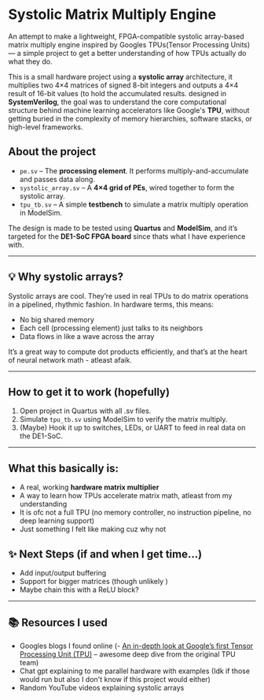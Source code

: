 # Systolic Matrix Multiply Engine

An attempt to make a lightweight, FPGA-compatible systolic array-based matrix multiply engine inspired by Googles TPUs(Tensor Processing Units)— a simple project to get a better understanding of how TPUs actually do what they do.

This is a small hardware project using a **systolic array** architecture, it multiplies two 4×4 matrices of signed 8-bit integers and outputs a 4×4 result of 16-bit values (to hold the accumulated results. designed in **SystemVerilog**, the goal was to understand the core computational structure behind machine learning accelerators like Google's **TPU**, without getting buried in the complexity of memory hierarchies, software stacks, or high-level frameworks.

## About the project

- `pe.sv` – The **processing element**. It performs multiply-and-accumulate and passes data along.
- `systolic_array.sv` – A **4×4 grid of PEs**, wired together to form the systolic array.
- `tpu_tb.sv` – A simple **testbench** to simulate a matrix multiply operation in ModelSim.

The design is made to be tested using **Quartus** and **ModelSim**, and it’s targeted for the **DE1-SoC FPGA board** since thats what I have experience with.

---

## 💡 Why systolic arrays?

Systolic arrays are cool. They’re used in real TPUs to do matrix operations in a pipelined, rhythmic fashion. In hardware terms, this means:
- No big shared memory
- Each cell (processing element) just talks to its neighbors
- Data flows in like a wave across the array

It’s a great way to compute dot products efficiently, and that’s at the heart of neural network math - atleast afaik.

---

## How to get it to work (hopefully)

1. Open project in Quartus with all .sv files.
2. Simulate `tpu_tb.sv` using ModelSim to verify the matrix multiply.
3. (Maybe) Hook it up to switches, LEDs, or UART to feed in real data on the DE1-SoC.

---

## What this basically is:
- A real, working **hardware matrix multiplier**
- A way to learn how TPUs accelerate matrix math, atleast from my understanding
- It is ofc not a full TPU (no memory controller, no instruction pipeline, no deep learning support)
- Just something I felt like making cuz why not

## ✨ Next Steps (if and when I get time...)

- Add input/output buffering
- Support for bigger matrices (though unlikely )
- Maybe chain this with a ReLU block?

---

## 📚 Resources I used

- Googles blogs I found online (- [An in-depth look at Google’s first Tensor Processing Unit (TPU)](https://cloud.google.com/blog/products/ai-machine-learning/an-in-depth-look-at-googles-first-tensor-processing-unit-tpu) – awesome deep dive from the original TPU team)
- Chat gpt explaining to me parallel hardware with examples (Idk if those would run but also I don't know if this project would either)
- Random YouTube videos explaining systolic arrays
